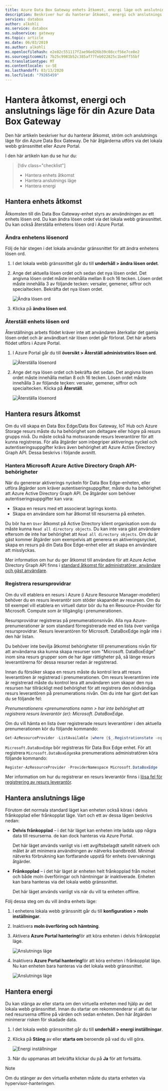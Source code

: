 ```yaml
---
title: Azure Data Box Gateway enhets åtkomst, energi läge och anslutnings läge
description: Beskriver hur du hanterar åtkomst, energi och anslutnings läge för den Azure Data Box Gateway enheten som hjälper till att överföra data till Azure
services: databox
author: alkohli
ms.service: databox
ms.subservice: gateway
ms.topic: article
ms.date: 06/03/2019
ms.author: alkohli
ms.openlocfilehash: e2e82c551117f2ae96e026b39c08ccf56e7ce8e2
ms.sourcegitcommit: 7b25c9981b52c385af77feb022825c1be6ff55bf
ms.translationtype: MT
ms.contentlocale: sv-SE
ms.lasthandoff: 03/13/2020
ms.locfileid: "79265459"
---
```

# <a name="manage-access-power-and-connectivity-mode-for-your-azure-data-box-gateway"></a>Hantera åtkomst, energi och anslutnings läge för din Azure Data Box Gateway

Den här artikeln beskriver hur du hanterar åtkomst, ström och anslutnings läge för din Azure Data Box Gateway. De här åtgärderna utförs via det lokala webb gränssnittet eller Azure Portal.

I den här artikeln kan du se hur du:

> [!div class="checklist"]
> * Hantera enhets åtkomst
> * Hantera anslutnings läge
> * Hantera energi

## <a name="manage-device-access"></a>Hantera enhets åtkomst

Åtkomsten till din Data Box Gateway-enhet styrs av användningen av ett enhets lösen ord. Du kan ändra lösen ordet via det lokala webb gränssnittet. Du kan också återställa enhetens lösen ord i Azure Portal.

### <a name="change-device-password"></a>Ändra enhetens lösenord

Följ de här stegen i det lokala användar gränssnittet för att ändra enhetens lösen ord.

1. I det lokala webb gränssnittet går du till **underhåll > ändra lösen ordet**.
2. Ange det aktuella lösen ordet och sedan det nya lösen ordet. Det angivna lösen ordet måste innehålla mellan 8 och 16 tecken. Lösen ordet måste innehålla 3 av följande tecken: versaler, gemener, siffror och specialtecken. Bekräfta det nya lösen ordet.

    ![Ändra lösen ord](media/data-box-gateway-manage-access-power-connectivity-mode/change-password-1.png)

3. Klicka på **ändra lösen ord**.
 
### <a name="reset-device-password"></a>Återställ enhets lösen ord

Återställnings arbets flödet kräver inte att användaren återkallar det gamla lösen ordet och är användbart när lösen ordet går förlorat. Det här arbets flödet utförs i Azure Portal.

1. I Azure Portal går du till **översikt > Återställ administratörs lösen ord**.

    ![Återställa lösenord](media/data-box-gateway-manage-access-power-connectivity-mode/reset-password-1.png)

 
2. Ange det nya lösen ordet och bekräfta det sedan. Det angivna lösen ordet måste innehålla mellan 8 och 16 tecken. Lösen ordet måste innehålla 3 av följande tecken: versaler, gemener, siffror och specialtecken. Klicka på **Återställ**.

    ![Återställa lösenord](media/data-box-gateway-manage-access-power-connectivity-mode/reset-password-2.png)

## <a name="manage-resource-access"></a>Hantera resurs åtkomst

Om du vill skapa en Data Box Edge/Data Box Gateway, IoT Hub och Azure Storage resurs måste du ha behörighet som deltagare eller högre på resurs grupps nivå. Du måste också ha motsvarande resurs leverantörer för att kunna registreras. För alla åtgärder som inbegriper aktiverings nyckel och autentiseringsuppgifter krävs även behörighet att Azure Active Directory Graph API. Dessa beskrivs i följande avsnitt.

### <a name="manage-microsoft-azure-active-directory-graph-api-permissions"></a>Hantera Microsoft Azure Active Directory Graph API-behörigheter

När du genererar aktiverings nyckeln för Data Box Edge-enheten, eller utföra åtgärder som kräver autentiseringsuppgifter, måste du ha behörighet att Azure Active Directory Graph API. De åtgärder som behöver autentiseringsuppgifter kan vara:

-  Skapa en resurs med ett associerat lagrings konto.
-  Skapa en användare som har åtkomst till resurserna på enheten.

Du bör ha en `User` åtkomst på Active Directory klient organisation som du måste kunna `Read all directory objects`. Du kan inte vara gäst användare eftersom de inte har behörighet att `Read all directory objects`. Om du är gäst kommer åtgärder som exempelvis att generera en aktiveringsnyckel, skapa en resurs på din Data Box Edge-enhet eller att skapa en användare att misslyckas.

Mer information om hur du ger åtkomst till användare för att Azure Active Directory Graph API finns i [standard åtkomst för administratörer, användare och gäst användare](https://docs.microsoft.com/previous-versions/azure/ad/graph/howto/azure-ad-graph-api-permission-scopes#default-access-for-administrators-users-and-guest-users-).

### <a name="register-resource-providers"></a>Registrera resursprovidrar

Om du vill etablera en resurs i Azure (i Azure Resource Manager-modellen) behöver du en resurs leverantör som stöder skapandet av resursen. Om du till exempel vill etablera en virtuell dator bör du ha en Resource-Provider för Microsoft. Compute som är tillgänglig i prenumerationen.
 
Resursprovidrar registreras på prenumerationsnivån. Alla nya Azure-prenumerationer är som standard förregistrerade med en lista över vanliga resursprovidrar. Resurs leverantören för Microsoft. DataBoxEdge ingår inte i den här listan.

Du behöver inte bevilja åtkomst behörigheter till prenumerations nivån för att användarna ska kunna skapa resurser som "Microsoft. DataBoxEdge" inom sina resurs grupper som de har ägar rättigheter på, så länge resurs leverantörerna för dessa resurser redan är registrerad.

Innan du försöker skapa en resurs måste du kontrol lera att resurs leverantören är registrerad i prenumerationen. Om resurs leverantören inte är registrerad måste du kontrol lera att användaren som skapar den nya resursen har tillräckligt med behörighet för att registrera den nödvändiga resurs leverantören på prenumerations nivån. Om du inte har gjort det kan du se följande fel:

*Prenumerationens \<prenumerations namn > har inte behörighet att registrera resurs leverantör (er): Microsoft. DataBoxEdge.*


Om du vill hämta en lista över registrerade resurs leverantörer i den aktuella prenumerationen kör du följande kommando:

```PowerShell
Get-AzResourceProvider -ListAvailable |where {$_.Registrationstate -eq "Registered"}
```

`Microsoft.DataBoxEdge` bör registreras för Data Box Edge enhet. För att registrera `Microsoft.DataBoxEdge`ska prenumerations administratören köra följande kommando:

```PowerShell
Register-AzResourceProvider -ProviderNamespace Microsoft.DataBoxEdge
```

Mer information om hur du registrerar en resurs leverantör finns i [lösa fel för registrering av resurs leverantör](https://docs.microsoft.com/azure/azure-resource-manager/resource-manager-register-provider-errors).

## <a name="manage-connectivity-mode"></a>Hantera anslutnings läge

Förutom det normala standard läget kan enheten också köras i delvis frånkopplad eller frånkopplat läge. Vart och ett av dessa lägen beskrivs nedan:

- **Delvis frånkopplad** – i det här läget kan enheten inte ladda upp några data till resurserna. de kan dock hanteras via Azure Portal.

    Det här läget används vanligt vis i ett avgiftsbelagdt satellit nätverk och målet är att minimera användningen av nätverks bandbredd. Minimal nätverks förbrukning kan fortfarande uppstå för enhets övervaknings åtgärder.

- **Frånkopplad** – i det här läget är enheten helt frånkopplad från molnet och både moln överföringar och hämtningar är inaktiverade. Enheten kan bara hanteras via det lokala webb gränssnittet.

    Det här läget används vanligt vis när du vill ta enheten offline.

Följ dessa steg om du vill ändra enhets läge:

1. I enhetens lokala webb gränssnitt går du till **konfiguration > moln inställningar**.
2. Inaktivera **moln överföring och hämtning**.
3. Aktivera **Azure Portal hantering**för att köra enheten i delvis frånkopplat läge.

    ![Anslutnings läge](media/data-box-gateway-manage-access-power-connectivity-mode/connectivity-mode-1.png)
 
4. Inaktivera **Azure Portal hantering**för att köra enheten i frånkopplat läge. Nu kan enheten bara hanteras via det lokala webb gränssnittet.

    ![Anslutnings läge](media/data-box-gateway-manage-access-power-connectivity-mode/connectivity-mode-2.png)

## <a name="manage-power"></a>Hantera energi

Du kan stänga av eller starta om den virtuella enheten med hjälp av det lokala webb gränssnittet. Innan du startar om rekommenderar vi att du tar ned resurserna offline på värden och sedan enheten. Den här åtgärden minimerar risken för skadade data.

1. I det lokala webb gränssnittet går du till **underhåll > energi inställningar**.
2. Klicka på **Stäng** av eller **starta om** beroende på vad du vill göra.

    ![Energi inställningar](media/data-box-gateway-manage-access-power-connectivity-mode/shut-down-restart-1.png)

3. När du uppmanas att bekräfta klickar du på **Ja** för att fortsätta.

> [!NOTE]
> Om du stänger av den virtuella enheten måste du starta enheten via hypervisor-hanteringen.
